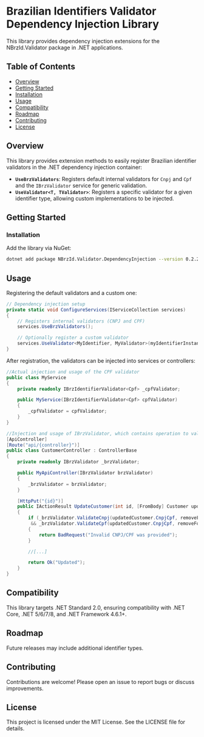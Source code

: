 # Brazilian Identifiers Validator Dependency Injection Library

This library provides dependency injection extensions for the NBrzId.Validator package in .NET applications.

## Table of Contents
- [Overview](#overview)
- [Getting Started](#getting-started)
- [Installation](#installation)
- [Usage](#usage)
- [Compatibility](#compatibility)
- [Roadmap](#roadmap)
- [Contributing](#contributing)
- [License](#license)

## Overview

This library provides extension methods to easily register Brazilian identifier validators in the .NET dependency injection container:

- **`UseBrzValidators`**: Registers default internal validators for `Cnpj` and `Cpf` and the `IBrzValidator` service for generic validation.
- **`UseValidator<T, TValidator>`**: Registers a specific validator for a given identifier type, allowing custom implementations to be injected.

## Getting Started

### Installation

Add the library via NuGet:

```sh
dotnet add package NBrzId.Validator.DependencyInjection --version 0.2.2
```

## Usage

Registering the default validators and a custom one:

```csharp
// Dependency injection setup
private static void ConfigureServices(IServiceCollection services)
{
    // Registers internal validators (CNPJ and CPF)
    services.UseBrzValidators();

    // Optionally register a custom validator
    services.UseValidator<MyIdentifier, MyValidator>(myIdentifierInstance);
}
```

After registration, the validators can be injected into services or controllers:

```csharp
//Actual injection and usage of the CPF validator
public class MyService
{
    private readonly IBrzIdentifierValidator<Cpf> _cpfValidator;

    public MyService(IBrzIdentifierValidator<Cpf> cpfValidator)
    {
        _cpfValidator = cpfValidator;
    }
}

//Injection and usage of IBrzValidator, which contains operation to validate multiple identifier types
[ApiController]
[Route("api/{controller}")]
public class CustomerController : ControllerBase
{
    private readonly IBrzValidator _brzValidator;

    public MyApiController(IBrzValidator brzValidator)
    {
        _brzValidator = brzValidator;
    }

    [HttpPut("{id}")]
    public IActionResult UpdateCustomer(int id, [FromBody] Customer updatedCustomer)
    {
        if (_brzValidator.ValidateCnpj(updatedCustomer.CnpjCpf, removeFormatters: false, pad: true)
         && _brzValidator.ValidateCpf(updatedCustomer.CnpjCpf, removeFormatters: false, pad: true))
        {
            return BadRequest("Invalid CNPJ/CPF was provided");
        }

        //[...]

        return Ok("Updated");
    }
}
```

## Compatibility

This library targets .NET Standard 2.0, ensuring compatibility with .NET Core, .NET 5/6/7/8, and .NET Framework 4.6.1+.

## Roadmap

Future releases may include additional identifier types.

## Contributing

Contributions are welcome! Please open an issue to report bugs or discuss improvements.

## License

This project is licensed under the MIT License. See the LICENSE file for details.
